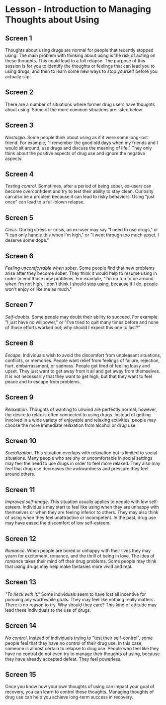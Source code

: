 # Lesson - Introduction to Managing Thoughts about Using

## Screen 1
Thoughts about using drugs are normal for people that recently stopped using.  The main problem with thinking about using is the risk of acting on these thoughts.  This could lead to a full relapse. The purpose of this session is for you to identify the thoughts or feelings that can lead you to using drugs, and then to learn some new ways to stop yourself before you actually slip.

## Screen 2
There are a number of situations where former drug users have thoughts about using.  Some of the more common situations are listed below.

## Screen 3
*Nostalgia*.  Some people think about using as if it were some long-lost friend.  For example, "I remember the good old days when my friends and I would sit around, use drugs and discuss the meaning of life."  They only think about the positive aspects of drug use and ignore the negative aspects.

## Screen 4
*Testing control*.  Sometimes, after a period of being sober, ex-users can become overconfident and try to test their ability to stay clean.  Curiosity can also be a problem because it can lead to risky behaviors.  Using "just once" can lead to a full-blown relapse.

## Screen 5
*Crisis*.  During stress or crisis, an ex-user may say "I need to use drugs," or "I can only handle this when I'm high," or "I went through too much upset, I deserve some dope."

## Screen 6
*Feeling uncomfortable when sober*.  Some people find that new problems arise after they become sober.  They think it would help to resume using in order to end those new problems.  For example, "I'm no fun to be around when I'm not high.  I don't think I should stop using, because if I do, people won't enjoy or like me as much."

## Screen 7
*Self-doubts*.  Some people may doubt their ability to succeed. For example: "I just have no willpower," or "I've tried to quit many times before and none of those efforts worked out; why should I expect this one to last?"

## Screen 8
*Escape*.  Individuals wish to avoid the discomfort from unpleasant situations, conflicts, or memories.  People want relief from feelings of failure, rejection, hurt, embarrassment, or sadness.  People get tired of feeling lousy and upset.  They just want to get away from it all and get away from themselves.  It is not necessarily that they want to get high, but that they want to feel peace and to escape from problems.

## Screen 9
*Relaxation*.  Thoughts of wanting to unwind are perfectly normal; however, the desire to relax is often connected to using drugs.  Instead of getting involved in a wide variety of enjoyable and relaxing activities, people may choose the more immediate relaxation from alcohol or drug use.

## Screen 10
*Socialization*.  This situation overlaps with relaxation but is limited to social situations.  Many people who are shy or uncomfortable in social settings may feel the need to use drugs in order to feel more relaxed.  They also may feel that drug use decreases the awkwardness and pressure they feel around others.

## Screen 11
*Improved self-image*.  This situation usually applies to people with low self-esteem.  Individuals may start to feel like using when they are unhappy with themselves or when they are feeling inferior to others.  They may also think of using when they feel unattractive or incompetent.  In the past, drug use may have eased the discomfort of low self-esteem.

## Screen 12
*Romance*.  When people are bored or unhappy with their lives they may yearn for excitement, romance, and the thrill of being in love.  The idea of romance takes their mind off their drug problems.  Some people may think that using drugs may help make fantasies more vivid and real.

## Screen 13
*"To heck with it."*  Some individuals seem to have lost all incentive for pursuing any worthwhile goals.  They may feel like nothing really matters.  There is no reason to try.  Why should they care?  This kind of attitude may lead these individuals to the use of drugs.

## Screen 14
*No control*.  Instead of individuals trying to "test their self-control", some people feel that they have no control of their drug use.   In this case, someone is almost certain to relapse to drug use. People who feel like they have no control do not even try to manage their thoughts of using, because they have already accepted defeat.  They feel powerless.

## Screen 15
Once you know how your own thoughts of using can impact your goal of recovery, you can learn to control these thoughts.  Managing thoughts of drug use can help you achieve long-term success in recovery.

